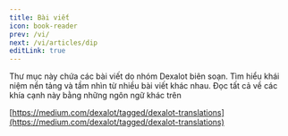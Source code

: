 ```yaml
---
title: Bài viết
icon: book-reader
prev: /vi/
next: /vi/articles/dip
editLink: true
---
```


Thư mục này chứa các bài viết do nhóm Dexalot biên soạn. Tìm hiểu khái niệm nền tảng và tầm nhìn từ nhiều bài viết khác nhau. Đọc tất cả về các khía cạnh này bằng những ngôn ngữ khác trên

[https://medium.com/dexalot/tagged/dexalot-translations](https://medium.com/dexalot/tagged/dexalot-translations)
